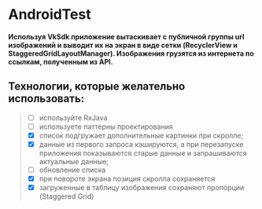# AndroidTest
  #### Используя  VkSdk  приложение вытаскивает с публичной группы url изображений и выводит их на экран в виде сетки (RecyclerView и StaggeredGridLayoutManager). Изображения грузятся из интернета по ссылкам, полученным из API.
 

## Технологии, которые желательно использовать:
> - [ ] используйте RxJava
> - [ ]   используете паттерны проектирования
> - [x]  список подгружает дополнительные картинки при скролле;
> - [x]  данные из первого запроса кэшируются, а при перезапуске приложения показываются старые данные и запрашиваются актуальные данные;
> - [ ]  обновление списка
> - [x]  при повороте экрана позиция скролла сохраняется
> - [x]  загруженные в таблицу изображения сохраняют пропорции (Staggered Grid)

